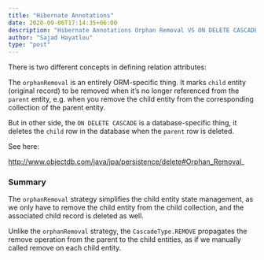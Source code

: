 ```yaml
---
title: "Hibernate Annotations"
date: 2020-09-06T17:14:35+06:00
description: "Hibernate Annotations Orphan Removal VS ON DELETE CASCADE"
author: "Sajad Hayatlou"
type: "post"
---
```


There is two different concepts in defining relation attributes:

The `orphanRemoval` is an entirely ORM-specific thing. It marks `child` entity (original record) to be removed when it’s no longer referenced from the `parent` entity, e.g. when you remove the child entity from the corresponding collection of the parent entity.

But in other side, the `ON DELETE CASCADE` is a database-specific thing, it deletes the `child` row in the database when the `parent` row is deleted.


See here:

http://www.objectdb.com/java/jpa/persistence/delete#Orphan_Removal_



### Summary

The `orphanRemoval` strategy simplifies the child entity state management, as we only have to remove the child entity from the child collection, and the associated child record is deleted as well.

Unlike the `orphanRemoval` strategy, the `CascadeType.REMOVE` propagates the remove operation from the parent to the child entities, as if we manually called remove on each child entity.






